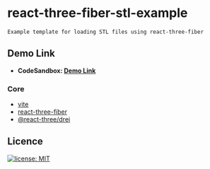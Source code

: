 # react-three-fiber-stl-example
```
Example template for loading STL files using react-three-fiber
```

##  Demo Link

* **CodeSandbox: [Demo Link][Demo]**

  [Demo]: https://codesandbox.io/s/react-three-fiber-stl-bhoc6g?file=/src/App.tsx


### Core

- [vite](https://github.com/vitejs/vite)
- [react-three-fiber](https://github.com/pmndrs/react-three-fiber)
- [@react-three/drei](https://github.com/pmndrs/drei)


## Licence

[![license: MIT](https://badgen.net/github/license/micromatch/micromatch)](https://github.com/CreateThrive/react-firebase-admin/blob/feature/badges-rename-workflows/LICENSE.md)
